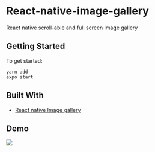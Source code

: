# React-native-image-gallery
React native scroll-able and full screen image gallery

## Getting Started

To get started: 
```
yarn add
expo start
```

## Built With

* [React native Image gallery](https://github.com/archriss/react-native-image-gallery)

## Demo
<img src="https://github.com/hamzasajid1995/google-maps-with-carousel-react-native/blob/master/demo/demo.gif?raw=true"  />
